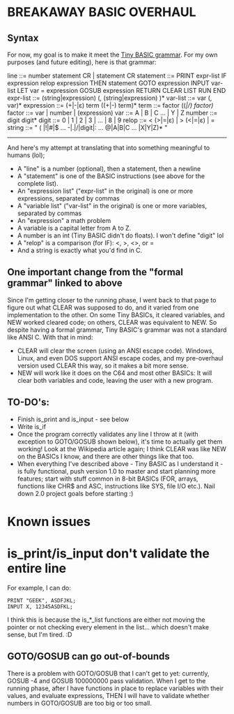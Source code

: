 # BREAKAWAY BASIC OVERHAUL

## Syntax

For now, my goal is to make it meet the [Tiny BASIC grammar](https://en.wikipedia.org/wiki/Tiny_BASIC#Formal_grammar).  For my own purposes (and future editing), here is that grammar:

line ::= number statement CR | statement CR
statement ::= PRINT expr-list
	IF expression relop expression THEN statement
	GOTO expression
	INPUT var-list
	LET var = expression
	GOSUB expression
	RETURN
	CLEAR
	LIST
	RUN
	END
expr-list ::= (string|expression) (, (string|expression) )*
var-list ::= var (, var)*
expression ::= (+|-|ε) term ((+|-) term)*
term ::= factor ((*|/) factor)*
factor ::= var | number | (expression)
var ::= A | B | C ... | Y | Z
number ::= digit digit*
digit ::= 0 | 1 | 2 | 3 | ... | 8 | 9
relop ::= < (>|=|ε) | > (<|=|ε) | =
string ::= " ( |!|#|$ ... -|.|/|digit|: ... @|A|B|C ... |X|Y|Z)* "

-----------------------------------------------------------------

And here's my attempt at translating that into something meaningful to humans (lol);

* A "line" is a number (optional), then a statement, then a newline
* A "statement" is one of the BASIC instructions (see above for the complete list).
* An "expression list" ("expr-list" in the original) is one or more expressions, separated by commas
* A "variable list" ("var-list" in the original) is one or more variables, separated by commas
* An "expression" a math problem
* A variable is a capital letter from A to Z.
* A number is an int (Tiny BASIC didn't do floats).  I won't define "digit" lol
* A "relop" is a comparison (for IF): <, >, <>, or =
* And a string is exactly what you'd find in C.

## One important change from the "formal grammar" linked to above

Since I'm getting closer to the running phase, I went back to that page to figure out what CLEAR was supposed to do, and it varied from one implementation to the other.  On some Tiny BASICs, it cleared variables, and NEW worked cleared code; on others, CLEAR was equivalent to NEW.  So despite having a formal grammar, Tiny BASIC's grammar was not a standard like ANSI C.  With that in mind:

* CLEAR will clear the screen (using an ANSI escape code).  Windows, Linux, and even DOS support ANSI escape codes, and my pre-overhaul version used CLEAR this way, so it makes a bit more sense.
* NEW will work like it does on the C64 and most other BASICs: It will clear both variables and code, leaving the user with a new program.


## TO-DO's:

* Finish is_print and is_input - see below
* Write is_if
* Once the program correctly validates any line I throw at it (with exception to GOTO/GOSUB shown below), it's time to actually get them working!
	Look at the Wikipedia article again; I think CLEAR was like NEW on the BASICs I know, and there are other things like that too.
* When everything I've described above - Tiny BASIC as I understand it - is fully functional, push version 1.0 to master and start planning more features; start with stuff common in 8-bit BASICs (FOR, arrays, functions like CHR$ and ASC, instructions like SYS, file I/O etc.).  Nail down 2.0 project goals before starting :)

# Known issues

# is_print/is_input don't validate the entire line

For example, I can do:

	PRINT "GEEK", ASDFJKL;
	INPUT X, 12345ASDFKL;

I think this is because the is_*_list functions are either not moving the pointer or not checking every element in the list... which doesn't make sense, but I'm tired. :D

## GOTO/GOSUB can go out-of-bounds

There is a problem with GOTO/GOSUB that I can't get to yet: currently, GOSUB -4 and GOSUB 100000000 pass validation.  When I get to the running phase, after I have functions in place to replace variables with their values, and evaluate expressions, THEN I will have to validate whether numbers in GOTO/GOSUB are too big or too small.
